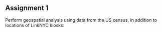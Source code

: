 ## Assignment 1

Perform geospatial analysis using data from the US census, in addition to locations of LinkNYC kiosks.
